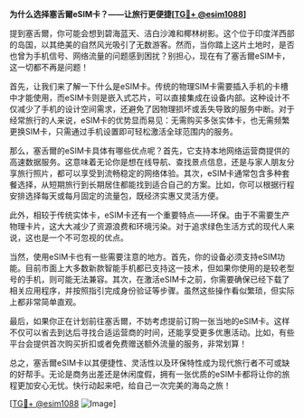 **为什么选择塞舌爾eSIM卡？——让旅行更便捷[[TG💪+ @esim1088](https://t.me/s/esim1088)]**

提到塞舌爾，你可能会想到碧海蓝天、洁白沙滩和椰林树影。这个位于印度洋西部的岛国，以其绝美的自然风光吸引了无数游客。然而，当你踏上这片土地时，是否也曾为手机信号、网络流量的问题感到困扰？别担心，现在有了塞舌爾eSIM卡，这一切都不再是问题！

首先，让我们来了解一下什么是eSIM卡。传统的物理SIM卡需要插入手机的卡槽中才能使用，而eSIM卡则是嵌入式芯片，可以直接集成在设备内部。这种设计不仅减少了手机的设计空间需求，还避免了因物理损坏或丢失导致的服务中断。对于经常旅行的人来说，eSIM卡的优势显而易见：无需购买多张实体卡，也无需频繁更换SIM卡，只需通过手机设置即可轻松激活全球范围内的服务。

那么，塞舌爾的eSIM卡具体有哪些优点呢？首先，它支持本地网络运营商提供的高速数据服务。这意味着无论你是想在线导航、查找景点信息，还是与家人朋友分享旅行照片，都可以享受到流畅稳定的网络体验。其次，eSIM卡通常包含多种套餐选择，从短期旅行到长期居住都能找到适合自己的方案。比如，你可以根据行程安排选择每天或每月固定的流量包，既经济实惠又灵活方便。

此外，相较于传统实体卡，eSIM卡还有一个重要特点——环保。由于不需要生产物理卡片，这大大减少了资源浪费和环境污染。对于追求绿色生活方式的现代人来说，这也是一个不可忽视的优点。

当然，使用eSIM卡也有一些需要注意的地方。首先，你的设备必须支持eSIM功能。目前市面上大多数新款智能手机都已支持这一技术，但如果你使用的是较老型号的手机，则可能无法兼容。其次，在激活eSIM卡之前，你需要确保已经下载了相关应用程序，并按照指引完成身份验证等步骤。虽然这些操作看似繁琐，但实际上都非常简单直观。

最后，如果你正在计划前往塞舌爾，不妨考虑提前订购一张当地的eSIM卡。这样不仅可以省去到达后寻找合适运营商的时间，还能享受更多优惠活动。比如，有些平台会提供首次购买折扣或者免费赠送额外流量的服务，非常划算！

总之，塞舌爾eSIM卡以其便捷性、灵活性以及环保特性成为现代旅行者不可或缺的好帮手。无论是商务出差还是休闲度假，拥有一张优质的eSIM卡都将让你的旅程更加安心无忧。快行动起来吧，给自己一次完美的海岛之旅！

[[TG💪+ @esim1088](https://t.me/s/esim1088) ![Image](https://i.postimg.cc/4NQfJmqS/Snipaste-2025-05-13-00-14-12.png)]